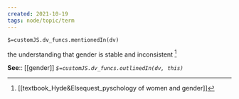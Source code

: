 ```yaml
---
created: 2021-10-19
tags: node/topic/term
---
```

`$=customJS.dv_funcs.mentionedIn(dv)`


the understanding that gender is stable and inconsistent [^1]

**See**:: [[gender]]
*`$=customJS.dv_funcs.outlinedIn(dv, this)`*

 [^1]:[[textbook_Hyde&Elsequest_pyschology of women and gender]]

